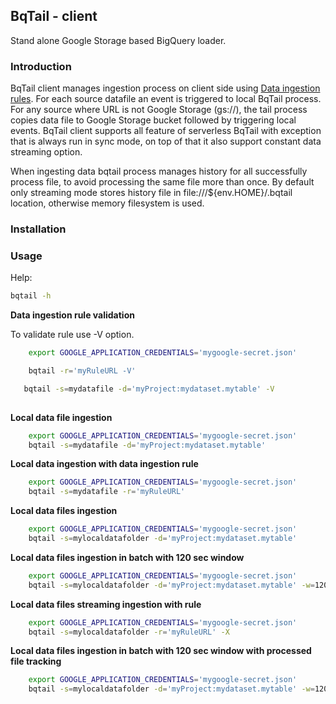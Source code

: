 ## BqTail - client

Stand alone Google Storage based BigQuery loader.

### Introduction

BqTail client manages ingestion process on client side using [Data ingestion rules](../../bqtail/tail/README.md#data-ingestion-rules).
For each source datafile an event is triggered to local BqTail process.
For any source where URL is not Google Storage (gs://), the tail process copies data file to Google Storage bucket followed by triggering local events.
BqTail client supports all feature of serverless BqTail with exception that is always run in sync mode, on top of that it also support constant data streaming option.

When ingesting data bqtail process manages history for all successfully process file, to avoid processing the same file more than once.
By default only streaming mode stores history file in file:///${env.HOME}/.bqtail location, otherwise memory filesystem is used.

### Installation




### Usage  

Help: 

```bash
bqtail -h
```

**Data ingestion rule validation**

To validate rule use -V option.

```bash
    export GOOGLE_APPLICATION_CREDENTIALS='mygoogle-secret.json'

    bqtail -r='myRuleURL -V'

   bqtail -s=mydatafile -d='myProject:mydataset.mytable' -V
  
```


**Local data file ingestion**

```bash
    export GOOGLE_APPLICATION_CREDENTIALS='mygoogle-secret.json'
    bqtail -s=mydatafile -d='myProject:mydataset.mytable'
```




**Local data ingestion with data ingestion rule**

```bash
    export GOOGLE_APPLICATION_CREDENTIALS='mygoogle-secret.json'
    bqtail -s=mydatafile -r='myRuleURL' 
```

**Local data files ingestion**

```bash
    export GOOGLE_APPLICATION_CREDENTIALS='mygoogle-secret.json'
    bqtail -s=mylocaldatafolder -d='myProject:mydataset.mytable'
```

**Local data files ingestion in batch with 120 sec window**

```bash
    export GOOGLE_APPLICATION_CREDENTIALS='mygoogle-secret.json'
    bqtail -s=mylocaldatafolder -d='myProject:mydataset.mytable' -w=120
```

**Local data files streaming ingestion with rule**

```bash
    export GOOGLE_APPLICATION_CREDENTIALS='mygoogle-secret.json'
    bqtail -s=mylocaldatafolder -r='myRuleURL' -X 
```

**Local data files ingestion in batch with 120 sec window with processed file tracking**

```bash
    export GOOGLE_APPLICATION_CREDENTIALS='mygoogle-secret.json'
    bqtail -s=mylocaldatafolder -d='myProject:mydataset.mytable' -w=120 -h=~/.bqtail
```
